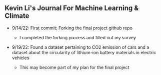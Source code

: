 ## Kevin Li's Journal For Machine Learning & Climate

* 9/14/22: First commit; Forking the final project github repo
    * I completed the forking process and filled out my survey

* 9/19/22: Found a dataset pertaining to CO2 emission of cars and a dataset about the circularity of lithium-ion battery materials in electric vehicles
    * This may become part of my plan for the final project
